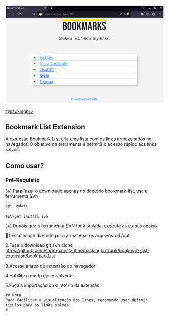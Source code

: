 <p align="center">
    <img width="500" src="bookmarkList.png" alt="Booklist List Extension"><p></p>
    <a href="https://github.com/carineconstantino/hackingbr">@hackingbr></a>
</p>

## Bookmark List Extension
A extensão Bookmark List cria uma lista com os links armazenados no navegador. O objetivo da ferramenta é permitir o acesso rápido aos links salvos.  

## Como usar? 

### Pré-Requisito
[+] Para fazer o downloado apenas do diretório bookmark-list, use a ferramenta SVN
```
apt update

apt-get install svn
```
[+] Depois que a ferramenta SVN for instalada, execute as etapas abaixo


:round_pushpin:1.Escolha um diretório para armazenar os arquivos
cd /opt

2.Faça o download
git svn clone https://github.com/carineconstantino/hackingbr/trunk/bookmark-list-extension/bookmarkList

3.Acesse a área de extensão do navegador

4.Habilite o modo desenvolvedor

5.Faça a importação do diretório da extensão

```
## Nota
Para facilitar a visualização dos links, recomendo usar definir títulos para os links salvos. 
#


